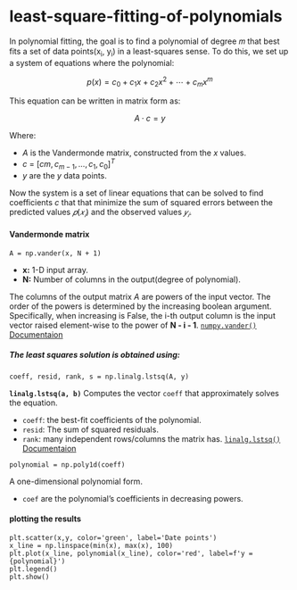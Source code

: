 # least-square-fitting-of-polynomials

In polynomial fitting, the goal is to find a polynomial of degree 𝑚
that best fits a set of data points(x<sub>i</sub>, y<sub>i</sub>) in a least-squares sense.
To do this, we set up a system of equations where the polynomial:
```math
p(x) = c_0 + c_1 x + c_2 x^2 + \cdots + c_m x^m 
```
This equation can be written in matrix form as:
```math
A⋅c=y
```
Where:
- $A$ is the Vandermonde matrix, constructed from the *x* values.
- $c$ = $[cm, c_{m-1},…,c_1,c_0]^T$
- $y$ are the *y* data points.

Now the system is a set of linear equations that can be solved
to find coefficients $c$ that that minimize the sum of squared errors between the predicted values 
$𝑝(𝑥_𝑖)$  and the observed values $𝑦_𝑖$.

#### Vandermonde matrix
```
A = np.vander(x, N + 1)
```
- **x:** 1-D input array.
- **N:** Number of columns in the output(degree of polynomial).

The columns of the output matrix $A$ are powers of the input vector. 
The order of the powers is determined by the increasing boolean argument. 
Specifically, when increasing is False, the i-th output column is the input 
vector raised element-wise to the power of **N - i - 1**. [`numpy.vander()` Documentaion](https://numpy.org/doc/stable/reference/generated/numpy.vander.html#numpy-vander)

##### The least squares solution is obtained using:
```
coeff, resid, rank, s = np.linalg.lstsq(A, y)
```
**`linalg.lstsq(a, b)`** Computes the vector `coeff` that approximately solves the equation.
- `coeff`: the best-fit coefficients of the polynomial.
- `resid`: The sum of squared residuals.
- `rank`: many independent rows/columns the matrix has.
[`linalg.lstsq()` Documentaion](https://numpy.org/doc/stable/reference/generated/numpy.linalg.lstsq.html#numpy.linalg.lstsq)

```
polynomial = np.poly1d(coeff)
```
A one-dimensional polynomial form.
- `coef` are the polynomial’s coefficients in decreasing powers.

#### plotting the results
```
plt.scatter(x,y, color='green', label='Date points')
x_line = np.linspace(min(x), max(x), 100)
plt.plot(x_line, polynomial(x_line), color='red', label=f'y = {polynomial}')
plt.legend()
plt.show()
```




